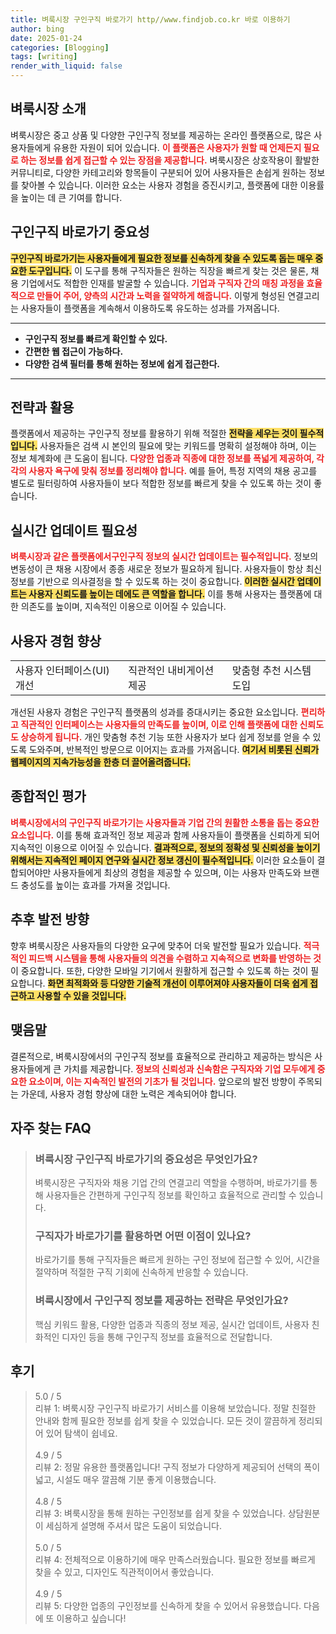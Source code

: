 ```yaml
---
title: 벼룩시장 구인구직 바로가기 http//www.findjob.co.kr 바로 이용하기
author: bing
date: 2025-01-24
categories: [Blogging]
tags: [writing]
render_with_liquid: false
---
```



<h2 id='벼룩시장 소개'>벼룩시장 소개</h2>

<p>벼룩시장은 중고 상품 및 다양한 구인구직 정보를 제공하는 온라인 플랫폼으로, 많은 사용자들에게 유용한 자원이 되어 있습니다. <b><span style="color: #ee2323;">이 플랫폼은 사용자가 원할 때 언제든지 필요로 하는 정보를 쉽게 접근할 수 있는 장점을 제공합니다.</span></b> 벼룩시장은 상호작용이 활발한 커뮤니티로, 다양한 카테고리와 항목들이 구분되어 있어 사용자들은 손쉽게 원하는 정보를 찾아볼 수 있습니다. 이러한 요소는 사용자 경험을 증진시키고, 플랫폼에 대한 이용률을 높이는 데 큰 기여를 합니다.</p>

<h2 id='구인구직 바로가기 중요성'>구인구직 바로가기 중요성</h2>

<p><b><span style="background-color: #ffe066;">구인구직 바로가기는 사용자들에게 필요한 정보를 신속하게 찾을 수 있도록 돕는 매우 중요한 도구입니다.</span></b> 이 도구를 통해 구직자들은 원하는 직장을 빠르게 찾는 것은 물론, 채용 기업에서도 적합한 인재를 발굴할 수 있습니다. <b><span style="color: #ee2323;">기업과 구직자 간의 매칭 과정을 효율적으로 만들어 주어, 양측의 시간과 노력을 절약하게 해줍니다.</span></b> 이렇게 형성된 연결고리는 사용자들이 플랫폼을 계속해서 이용하도록 유도하는 성과를 가져옵니다.</p>

<hr />

<ul>
    <li><b>구인구직 정보를 빠르게 확인할 수 있다.</b></li>
    <li><b>간편한 웹 접근이 가능하다.</b></li>
    <li><b>다양한 검색 필터를 통해 원하는 정보에 쉽게 접근한다.</b></li>
</ul>

<hr />

<h2 id='전략과 활용'>전략과 활용</h2>

<p>플랫폼에서 제공하는 구인구직 정보를 활용하기 위해 적절한 <b><span style="background-color: #ffe066;">전략을 세우는 것이 필수적입니다.</span></b> 사용자들은 검색 시 본인의 필요에 맞는 키워드를 명확히 설정해야 하며, 이는 정보 체계화에 큰 도움이 됩니다. <b><span style="color: #ee2323;">다양한 업종과 직종에 대한 정보를 폭넓게 제공하여, 각각의 사용자 욕구에 맞춰 정보를 정리해야 합니다.</span></b> 예를 들어, 특정 지역의 채용 공고를 별도로 필터링하여 사용자들이 보다 적합한 정보를 빠르게 찾을 수 있도록 하는 것이 좋습니다.</p>

<h2 id='실시간 업데이트 필요성'>실시간 업데이트 필요성</h2>

<p><b><span style="color: #ee2323;">벼룩시장과 같은 플랫폼에서구인구직 정보의 실시간 업데이트는 필수적입니다.</span></b> 정보의 변동성이 큰 채용 시장에서 종종 새로운 정보가 필요하게 됩니다. 사용자들이 항상 최신 정보를 기반으로 의사결정을 할 수 있도록 하는 것이 중요합니다. <b><span style="background-color: #ffe066;">이러한 실시간 업데이트는 사용자 신뢰도를 높이는 데에도 큰 역할을 합니다.</span></b> 이를 통해 사용자는 플랫폼에 대한 의존도를 높이며, 지속적인 이용으로 이어질 수 있습니다.</p>

<h2 id='사용자 경험 향상'>사용자 경험 향상</h2>

<table>
    <tr>
        <td>사용자 인터페이스(UI) 개선</td>
        <td>직관적인 내비게이션 제공</td>
        <td>맞춤형 추천 시스템 도입</td>
    </tr>
</table>

<p>개선된 사용자 경험은 구인구직 플랫폼의 성과를 증대시키는 중요한 요소입니다. <b><span style="color: #ee2323;">편리하고 직관적인 인터페이스는 사용자들의 만족도를 높이며, 이로 인해 플랫폼에 대한 신뢰도도 상승하게 됩니다.</span></b> 개인 맞춤형 추천 기능 또한 사용자가 보다 쉽게 정보를 얻을 수 있도록 도와주며, 반복적인 방문으로 이어지는 효과를 가져옵니다. <b><span style="background-color: #ffe066;">여기서 비롯된 신뢰가 웹페이지의 지속가능성을 한층 더 끌어올려줍니다.</span></b></p>

<h2 id='종합적인 평가'>종합적인 평가</h2>

<p><b><span style="color: #ee2323;">벼룩시장에서의 구인구직 바로가기는 사용자들과 기업 간의 원활한 소통을 돕는 중요한 요소입니다.</span></b> 이를 통해 효과적인 정보 제공과 함께 사용자들이 플랫폼을 신뢰하게 되어 지속적인 이용으로 이어질 수 있습니다. <b><span style="background-color: #ffe066;">결과적으로, 정보의 정확성 및 신뢰성을 높이기 위해서는 지속적인 페이지 연구와 실시간 정보 갱신이 필수적입니다.</span></b> 이러한 요소들이 결합되어야만 사용자들에게 최상의 경험을 제공할 수 있으며, 이는 사용자 만족도와 브랜드 충성도를 높이는 효과를 가져올 것입니다.</p>

<h2 id='추후 발전 방향'>추후 발전 방향</h2>

<p>향후 벼룩시장은 사용자들의 다양한 요구에 맞추어 더욱 발전할 필요가 있습니다. <b><span style="color: #ee2323;">적극적인 피드백 시스템을 통해 사용자들의 의견을 수렴하고 지속적으로 변화를 반영하는 것</span></b>이 중요합니다. 또한, 다양한 모바일 기기에서 원활하게 접근할 수 있도록 하는 것이 필요합니다. <b><span style="background-color: #ffe066;">화면 최적화와 등 다양한 기술적 개선이 이루어져야 사용자들이 더욱 쉽게 접근하고 사용할 수 있을 것입니다.</span></b></p>

<h2 id='맺음말'>맺음말</h2>

<p>결론적으로, 벼룩시장에서의 구인구직 정보를 효율적으로 관리하고 제공하는 방식은 사용자들에게 큰 가치를 제공합니다. <b><span style="color: #ee2323;">정보의 신뢰성과 신속함은 구직자와 기업 모두에게 중요한 요소이며, 이는 지속적인 발전의 기초가 될 것입니다.</span></b> 앞으로의 발전 방향이 주목되는 가운데, 사용자 경험 향상에 대한 노력은 계속되어야 합니다.</p>


<h2 id='자주_찾는_FAQ'>자주 찾는 FAQ</h2>
<div itemscope="" itemtype="https://schema.org/FAQPage"> 
<blockquote> 
<div itemscope="" itemprop="mainEntity" itemtype="https://schema.org/Question"> 
<h3 itemprop="name">벼룩시장 구인구직 바로가기의 중요성은 무엇인가요?</h3> 
<div itemscope="" itemprop="acceptedAnswer" itemtype="https://schema.org/Answer"> 
<span itemprop="text"> 
<p>벼룩시장은 구직자와 채용 기업 간의 연결고리 역할을 수행하며, 바로가기를 통해 사용자들은 간편하게 구인구직 정보를 확인하고 효율적으로 관리할 수 있습니다.</p> 
</span> 
</div> 
</div> 
<div itemscope="" itemprop="mainEntity" itemtype="https://schema.org/Question"> 
<h3 itemprop="name">구직자가 바로가기를 활용하면 어떤 이점이 있나요?</h3> 
<div itemscope="" itemprop="acceptedAnswer" itemtype="https://schema.org/Answer"> 
<span itemprop="text"> 
<p>바로가기를 통해 구직자들은 빠르게 원하는 구인 정보에 접근할 수 있어, 시간을 절약하며 적절한 구직 기회에 신속하게 반응할 수 있습니다.</p> 
</span> 
</div> 
</div> 
<div itemscope="" itemprop="mainEntity" itemtype="https://schema.org/Question"> 
<h3 itemprop="name">벼룩시장에서 구인구직 정보를 제공하는 전략은 무엇인가요?</h3> 
<div itemscope="" itemprop="acceptedAnswer" itemtype="https://schema.org/Answer"> 
<span itemprop="text"> 
<p>핵심 키워드 활용, 다양한 업종과 직종의 정보 제공, 실시간 업데이트, 사용자 친화적인 디자인 등을 통해 구인구직 정보를 효율적으로 전달합니다.</p> 
</span> 
</div> 
</div> 
</blockquote> 
</div>
<h2 id='후기'>후기</h2>
<div itemscope itemtype="https://schema.org/Product">
  <blockquote>
  <div itemprop="review" itemscope itemtype="https://schema.org/Review">
      <div itemprop="reviewRating" itemscope itemtype="https://schema.org/Rating"> <span itemprop="ratingValue">5.0</span> / <span itemprop="bestRating">5</span> </div>
      <span itemprop="reviewBody">리뷰 1: 벼룩시장 구인구직 바로가기 서비스를 이용해 보았습니다. 정말 친절한 안내와 함께 필요한 정보를 쉽게 찾을 수 있었습니다. 모든 것이 깔끔하게 정리되어 있어 탐색이 쉽네요.</span>
  </div>
  <br>
  <div itemprop="review" itemscope itemtype="https://schema.org/Review">
      <div itemprop="reviewRating" itemscope itemtype="https://schema.org/Rating"> <span itemprop="ratingValue">4.9</span> / <span itemprop="bestRating">5</span> </div>
      <span itemprop="reviewBody">리뷰 2: 정말 유용한 플랫폼입니다! 구직 정보가 다양하게 제공되어 선택의 폭이 넓고, 시설도 매우 깔끔해 기분 좋게 이용했습니다.</span>
  </div>
  <br>
  <div itemprop="review" itemscope itemtype="https://schema.org/Review">
      <div itemprop="reviewRating" itemscope itemtype="https://schema.org/Rating"> <span itemprop="ratingValue">4.8</span> / <span itemprop="bestRating">5</span> </div>
      <span itemprop="reviewBody">리뷰 3: 벼룩시장을 통해 원하는 구인정보를 쉽게 찾을 수 있었습니다. 상담원분이 세심하게 설명해 주셔서 많은 도움이 되었습니다.</span>
  </div>
  <br>
  <div itemprop="review" itemscope itemtype="https://schema.org/Review">
      <div itemprop="reviewRating" itemscope itemtype="https://schema.org/Rating"> <span itemprop="ratingValue">5.0</span> / <span itemprop="bestRating">5</span> </div>
      <span itemprop="reviewBody">리뷰 4: 전체적으로 이용하기에 매우 만족스러웠습니다. 필요한 정보를 빠르게 찾을 수 있고, 디자인도 직관적이어서 좋았습니다.</span>
  </div>
  <br>
  <div itemprop="review" itemscope itemtype="https://schema.org/Review">
      <div itemprop="reviewRating" itemscope itemtype="https://schema.org/Rating"> <span itemprop="ratingValue">4.9</span> / <span itemprop="bestRating">5</span> </div>
      <span itemprop="reviewBody">리뷰 5: 다양한 업종의 구인정보를 신속하게 찾을 수 있어서 유용했습니다. 다음에 또 이용하고 싶습니다!</span>
  </div>
  </blockquote>
</div>
